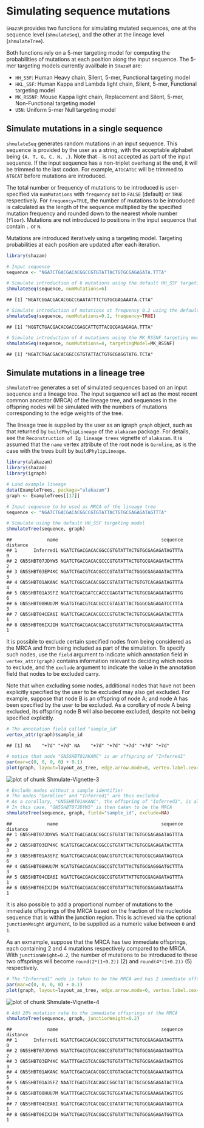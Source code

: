 # Simulating sequence mutations

`SHazaM` provides two functions for simulating mutated sequences, one at the sequence
level (`shmulateSeq`), and the other at the lineage level (`shmulateTree`). 

Both functions rely on a 5-mer targeting model for computing the probabilities of mutations at each position along the input sequence. The 5-mer targeting models currently availbale in `SHazaM` are:

* `HH_S5F`: Human Heavy chain, Silent, 5-mer, Functional targeting model
* `HKL_S5F`: Human Kappa and Lambda light chain, Silent, 5-mer, Functional targeting model
* `MK_RS5NF`: Mouse Kappa light chain, Replacement and Silent, 5-mer, Non-Functional targeting model
* `U5N`: Uniform 5-mer Null targeting model

## Simulate mutations in a single sequence

`shmulateSeq` generates random mutations in an input sequence. This sequence is provided by the user as a string, with the acceptable alphabet being `{A, T, G, C, N, .}`. Note that `-` is not accepted as part of the input sequence. If the input sequence has a non-triplet overhang at the end, it will be trimmed to the last codon. For example, `ATGCATGC` will be trimmed to `ATGCAT` before mutations are introduced.

The total number or frequency of mutations to be introduced is user-specified via `numMutations` with `frequency` set to `FALSE` (default) or `TRUE` respectively. For `frequency=TRUE`, the number of mutations to be introduced is calculated as the length of the sequence multiplied by the specified mutation frequency and rounded down to the nearest whole number (`floor`). Mutations are not introduced to positions in the input sequence that contain `.` or `N`. 

Mutations are introduced iteratively using a targeting model. Targeting probabilities at each position are updated after each iteration. 


```r
library(shazam)

# Input sequence
sequence <- "NGATCTGACGACACGGCCGTGTATTACTGTGCGAGAGATA.TTTA"

# Simulate introduction of 6 mutations using the default HH_S5F targeting model
shmulateSeq(sequence, numMutations=6)
```

```
## [1] "NGATCGGACGACACGGCCGAATATTTCTGTGCGAGAAATA.CTTA"
```

```r
# Simulate introduction of mutations at frequency 0.2 using the default HH_S5F targeting model
shmulateSeq(sequence, numMutations=0.2, frequency=TRUE)
```

```
## [1] "NGGTCTGACGACACGACCGAGCATTGTTACGCGAGAGAGA.TTTA"
```

```r
# Simulate introduction of 4 mutations using the MK_RS5NF targeting model
shmulateSeq(sequence, numMutations=4, targetingModel=MK_RS5NF)
```

```
## [1] "NGATCTGACGACACGGCCGTGTATTACTGTGCGAGGTATG.TCTA"
```

## Simulate mutations in a lineage tree

`shmulateTree` generates a set of simulated sequences based on an input sequence and a lineage tree. The input sequence will act as the most recent common ancestor (MRCA) of the lineage tree, and sequences in the offspring nodes will be simulated with the numbers of mutations corresponding to the edge weights of the tree.

The lineage tree is supplied by the user as an igraph `graph` object, such as that returned by `buildPhylipLineage` of the `alakazam` package. For details, see the `Reconstruction of Ig lineage trees` vignette of `alakazam`. It is assumed that the `name` vertex attribute of the root node is `Germline`, as is the case with the trees built by `buildPhylipLineage`. 


```r
library(alakazam)
library(shazam)
library(igraph)

# Load example lineage
data(ExampleTrees, package="alakazam")
graph <- ExampleTrees[[17]]

# Input sequence to be used as MRCA of the lineage tree
sequence <- "NGATCTGACGACACGGCCGTGTATTACTGTGCGAGAGATAGTTTA"

# Simulate using the default HH_S5F targeting model
shmulateTree(sequence, graph)
```

```
##             name                                      sequence distance
## 1      Inferred1 NGATCTGACGACACGGCCGTGTATTACTGTGCGAGAGATAGTTTA        0
## 2 GN5SHBT07JDYW5 NGATCTGACGACACGCCCGTGTATTACTGTGCGAGAGATACTTTA        2
## 3 GN5SHBT03EP4KC NGATCTGACGTCACGCCCGTATATTACTGGGCGAGAGATACTTTA        3
## 4 GN5SHBT01AKANC NGATCTGGCGACACGGCCGTATATTACTGTGTCAGAGATAGTTTA        4
## 5 GN5SHBT01A3SFZ NGATCTGACGATCCACCCGAGTATTACTGTGCGAGAGATAGTTTG        6
## 6 GN5SHBT08HUU7M NGATGTGACGTCACGCCCGTAGATTACTGGGCGAGAGATCCTTTA        3
## 7 GN5SHBT04CEA6I NGATCTGACGACACGCCCGTGTACTACTGTGCGAGAGATACTTTA        1
## 8 GN5SHBT06IXJIH NGATCTGACGACACGACCGTGTATTACTGTGCGAGAGATACTTTA        1
```

It is possible to exclude certain specified nodes from being considered as the MRCA and from being included as part of the simulation. To specify such nodes, use the `field` argument to indicate which annotation field in `vertex_attr(graph)` contains information relevant to deciding which nodes to exclude, and the `exclude` argument to indicate the value in the annotation field that nodes to be excluded carry. 

Note that when excluding some nodes, additional nodes that have not been explicitly specified by the user to be excluded may also get excluded. For example, suppose that node B is an offspring of node A; and node A has been specified by the user to be excluded. As a corollary of node A being excluded, its offspring node B will also become excluded, despite not being specified explicitly.


```r
# The annotation field called "sample_id"
vertex_attr(graph)$sample_id
```

```
## [1] NA    "+7d" "+7d" NA    "+7d" "+7d" "+7d" "+7d" "+7d"
```

```r
# notice that node "GN5SHBT01AKANC" is an offspring of "Inferred1"
par(mar=c(0, 0, 0, 0) + 0.1)
plot(graph, layout=layout_as_tree, edge.arrow.mode=0, vertex.label.cex=0.75)
```

![plot of chunk Shmulate-Vignette-3](figure/Shmulate-Vignette-3-1.png)

```r
# Exclude nodes without a sample identifier
# The nodes "Germline" and "Inferred1" are thus excluded
# As a corollary, "GN5SHBT01AKANC", the offspring of "Inferred1", is also excluded
# In this case, "GN5SHBT07JDYW5" is then taken to be the MRCA
shmulateTree(sequence, graph, field="sample_id", exclude=NA)
```

```
##             name                                      sequence distance
## 1 GN5SHBT07JDYW5 NGATCTGACGACACGGCCGTGTATTACTGTGCGAGAGATAGTTTA        0
## 2 GN5SHBT03EP4KC NCATGTGACGACACGGCCGTGTATTACTGTGCGAGAGATACTTTA        3
## 3 GN5SHBT01A3SFZ NGATCTGACGACACGGACGTGTCTCACTGTGCGCGAGATAGTGCA        6
## 4 GN5SHBT08HUU7M NCATGTGACGACACGGCCGTCTATTACTGTGCGAGGGATGCTTTA        3
## 5 GN5SHBT04CEA6I NGATCTGACGACACGGCCGTGTATTATTGTGCGAGAGATAGTTTA        1
## 6 GN5SHBT06IXJIH NGATCTGACGACACGGCCGTGTATTACTGTGCGAGAGATAGATTA        1
```

It is also possible to add a proportional number of mutations to the immediate offsprings of the MRCA based on the fraction of the nucleotide sequence that is within the junction region. This is achieved via the optional `junctionWeight` argument, to be supplied as a numeric value between `0` and `1`. 

As an exmample, suppose that the MRCA has two immediate offsprings, each containing 2 and 4 mutations respectively compared to the MRCA. With `junctionWeight=0.2`, the number of mutations to be introduced to these two offsprings will become `round(2*(1+0.2))` (2) and `round(4*(1+0.2))` (5) respectively.


```r
# The "Inferred1" node is taken to be the MRCA and has 2 immediate offsprings
par(mar=c(0, 0, 0, 0) + 0.1)
plot(graph, layout=layout_as_tree, edge.arrow.mode=0, vertex.label.cex=0.75)
```

![plot of chunk Shmulate-Vignette-4](figure/Shmulate-Vignette-4-1.png)

```r
# Add 20% mutation rate to the immediate offsprings of the MRCA
shmulateTree(sequence, graph, junctionWeight=0.2)
```

```
##             name                                      sequence distance
## 1      Inferred1 NGATCTGACGACACGGCCGTGTATTACTGTGCGAGAGATAGTTTA        0
## 2 GN5SHBT07JDYW5 NGATCTGACGTCACGGCCGTGTATTACTGTGCGAGAGATAGTTCA        2
## 3 GN5SHBT03EP4KC NGATTTGACGTCACGGCTGTGTATTACTGTGCGAGAGATAGTTCG        3
## 4 GN5SHBT01AKANC NGATCTGACGACACGGCCGTGTACGACTCTGCGAGAAATAGTTCA        5
## 5 GN5SHBT01A3SFZ NAATCTGACGTCACAGCCGGCTATTACTGCGCGAGAGATACTTCA        6
## 6 GN5SHBT08HUU7M NGATTTGACGTCACGGCTGTGGATAACTGTGCGAAAGATAGTTCG        3
## 7 GN5SHBT04CEA6I NGATCTGACGTCACGGCCGTATATTACTGTGCGAGAGATAGTTCA        1
## 8 GN5SHBT06IXJIH NGATCTGACGTCACGGCCGTGTATTACTGTGCGAGAGATGGTTCA        1
```
